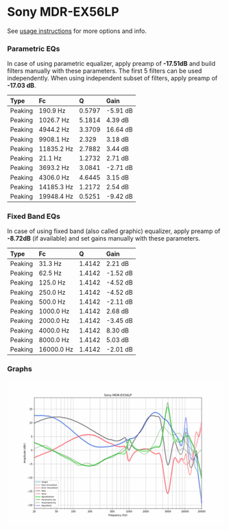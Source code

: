 # Sony MDR-EX56LP
See [usage instructions](https://github.com/jaakkopasanen/AutoEq#usage) for more options and info.

### Parametric EQs
In case of using parametric equalizer, apply preamp of **-17.51dB** and build filters manually
with these parameters. The first 5 filters can be used independently.
When using independent subset of filters, apply preamp of **-17.03 dB**.

| Type    | Fc         |      Q | Gain     |
|:--------|:-----------|:-------|:---------|
| Peaking | 190.9 Hz   | 0.5797 | -5.91 dB |
| Peaking | 1026.7 Hz  | 5.1814 | 4.39 dB  |
| Peaking | 4944.2 Hz  | 3.3709 | 16.64 dB |
| Peaking | 9908.1 Hz  | 2.329  | 3.18 dB  |
| Peaking | 11835.2 Hz | 2.7882 | 3.44 dB  |
| Peaking | 21.1 Hz    | 1.2732 | 2.71 dB  |
| Peaking | 3693.2 Hz  | 3.0841 | -2.71 dB |
| Peaking | 4306.0 Hz  | 4.6445 | 3.15 dB  |
| Peaking | 14185.3 Hz | 1.2172 | 2.54 dB  |
| Peaking | 19948.4 Hz | 0.5251 | -9.42 dB |

### Fixed Band EQs
In case of using fixed band (also called graphic) equalizer, apply preamp of **-8.72dB**
(if available) and set gains manually with these parameters.

| Type    | Fc         |      Q | Gain     |
|:--------|:-----------|:-------|:---------|
| Peaking | 31.3 Hz    | 1.4142 | 2.21 dB  |
| Peaking | 62.5 Hz    | 1.4142 | -1.52 dB |
| Peaking | 125.0 Hz   | 1.4142 | -4.52 dB |
| Peaking | 250.0 Hz   | 1.4142 | -4.52 dB |
| Peaking | 500.0 Hz   | 1.4142 | -2.11 dB |
| Peaking | 1000.0 Hz  | 1.4142 | 2.68 dB  |
| Peaking | 2000.0 Hz  | 1.4142 | -3.45 dB |
| Peaking | 4000.0 Hz  | 1.4142 | 8.30 dB  |
| Peaking | 8000.0 Hz  | 1.4142 | 5.03 dB  |
| Peaking | 16000.0 Hz | 1.4142 | -2.01 dB |

### Graphs
![](./Sony%20MDR-EX56LP.png)